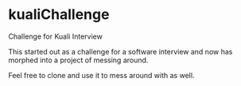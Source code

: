 # kualiChallenge
Challenge for Kuali Interview

This started out as a challenge for a software interview and now has morphed into a project of messing around.

Feel free to clone and use it to mess around with as well.
